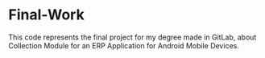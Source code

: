 # Final-Work
This code represents the final project for my degree made in GitLab, about Collection Module for an ERP Application for Android Mobile Devices.
